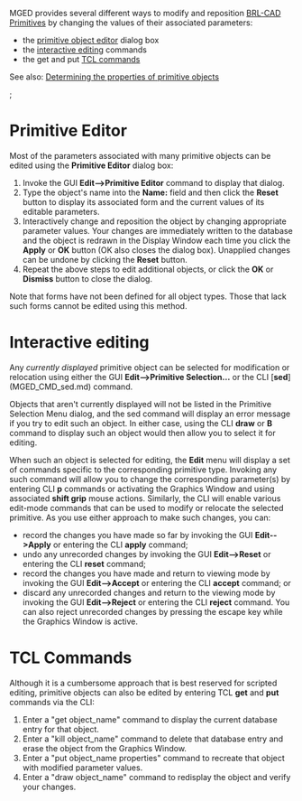 MGED provides several different ways to modify and reposition [BRL-CAD
Primitives](BRL-CAD_Primitives.md) by changing the values of
their associated parameters:

-   the [primitive object editor](#Primitive_Editor.md) dialog
    box
-   the [interactive editing](#Interactive_editing.md) commands
-   the get and put [TCL commands](#TCL_Commands.md)

See also: [Determining the properties of primitive
objects](Determining_the_properties_of_primitive_objects.md)

;

# Primitive Editor

Most of the parameters associated with many primitive objects can be
edited using the **Primitive Editor** dialog box:

1.  Invoke the GUI **Edit--&gt;Primitive Editor** command to display
    that dialog.
2.  Type the object's name into the **Name:** field and then click the
    **Reset** button to display its associated form and the current
    values of its editable parameters.
3.  Interactively change and reposition the object by changing
    appropriate parameter values. Your changes are immediately written
    to the database and the object is redrawn in the Display Window each
    time you click the **Apply** or **OK** button (OK also closes the
    dialog box). Unapplied changes can be undone by clicking the
    **Reset** button.
4.  Repeat the above steps to edit additional objects, or click the
    **OK** or **Dismiss** button to close the dialog.

Note that forms have not been defined for all object types. Those that
lack such forms cannot be edited using this method.

# Interactive editing

Any *currently displayed* primitive object can be selected for
modification or relocation using either the GUI **Edit--&gt;Primitive
Selection...** or the CLI [**sed**] (MGED_CMD_sed.md) command.

Objects that aren't currently displayed will not be listed in the
Primitive Selection Menu dialog, and the sed command will display an
error message if you try to edit such an object. In either case, using
the CLI **draw** or **B** command to display such an object would then
allow you to select it for editing.

When such an object is selected for editing, the **Edit** menu will
display a set of commands specific to the corresponding primitive type.
Invoking any such command will allow you to change the corresponding
parameter(s) by entering CLI **p** commands or activating the Graphics
Window and using associated **shift grip** mouse actions. Similarly, the
CLI will enable various edit-mode commands that can be used to modify or
relocate the selected primitive. As you use either approach to make such
changes, you can:

-   record the changes you have made so far by invoking the GUI
    **Edit--&gt;Apply** or entering the CLI **apply** command;
-   undo any unrecorded changes by invoking the GUI **Edit--&gt;Reset**
    or entering the CLI **reset** command;
-   record the changes you have made and return to viewing mode by
    invoking the GUI **Edit--&gt;Accept** or entering the CLI **accept**
    command; or
-   discard any unrecorded changes and return to the viewing mode by
    invoking the GUI **Edit--&gt;Reject** or entering the CLI **reject**
    command. You can also reject unrecorded changes by pressing the
    escape key while the Graphics Window is active.

# TCL Commands

Although it is a cumbersome approach that is best reserved for scripted
editing, primitive objects can also be edited by entering TCL **get**
and **put** commands via the CLI:

1.  Enter a "get object_name" command to display the current database
    entry for that object.
2.  Enter a "kill object_name" command to delete that database entry
    and erase the object from the Graphics Window.
3.  Enter a "put object_name properties" command to recreate that
    object with modified parameter values.
4.  Enter a "draw object_name" command to redisplay the object and
    verify your changes.
